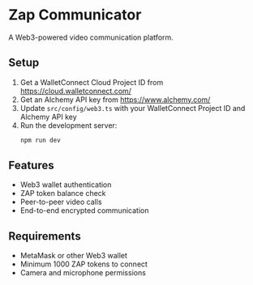 # Zap Communicator

A Web3-powered video communication platform.

## Setup

1. Get a WalletConnect Cloud Project ID from https://cloud.walletconnect.com/
2. Get an Alchemy API key from https://www.alchemy.com/
3. Update `src/config/web3.ts` with your WalletConnect Project ID and Alchemy API key
4. Run the development server:
   ```bash
   npm run dev
   ```

## Features

- Web3 wallet authentication
- ZAP token balance check
- Peer-to-peer video calls
- End-to-end encrypted communication

## Requirements

- MetaMask or other Web3 wallet
- Minimum 1000 ZAP tokens to connect
- Camera and microphone permissions